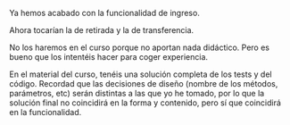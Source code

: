 Ya hemos acabado con la funcionalidad de ingreso.

Ahora tocarían la de retirada y la de transferencia.

No los haremos en el curso porque no aportan nada didáctico. Pero es bueno que los intentéis hacer para coger experiencia.

En el material del curso, tenéis una solución completa de los tests y del código. Recordad 
que las decisiones de diseño (nombre de los métodos, parámetros, etc) serán distintas a las 
que yo he tomado, por lo que la solución final no coincidirá en la forma y contenido, 
pero sí que coincidirá en la funcionalidad.


